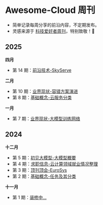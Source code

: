 # Awesome-Cloud 周刊

* 简单记录每周分享的前沿内容，不定期发布。
* 灵感来源于 [科技爱好者周刊](https://github.com/ruanyf/weekly)，特别致敬！🫡

## 2025

**四月**
* 第 14 期：[前沿技术-SkyServe](docs/issue-14.md)

**二月**
* 第 10 期：[业界现状-容错方案演进](docs/issue-10.md)
* 第 8 期：[基础概念-云服务分类](docs/issue-8.md)

**一月**
* 第 7 期：[业界现状-大模型训练网络](docs/issue-7.md)

## 2024

**十二月**
* 第 5 期：[初见大模型-大模型概要](docs/issue-5.md)
* 第 4 期：[求职信息-云计算领域就业情况整理](docs/issue-4.md)
* 第 3 期：[顶刊顶会-EuroSys](docs/issue-3.md)
* 第 2 期：[基础概念-任务及其分类](docs/issue-2.md)

**十一月**
* 第 1 期：[装修中...](docs/issue-1.md)
